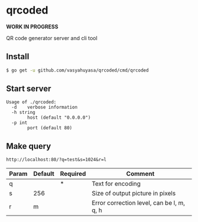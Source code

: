 # qrcoded

__WORK IN PROGRESS__

QR code generator server and cli tool

## Install

```sh
$ go get -u github.com/vasyahuyasa/qrcoded/cmd/qrcoded
```

## Start server

```
Usage of ./qrcoded:
  -d    verbose information
  -h string
        host (default "0.0.0.0")
  -p int
        port (default 80)
```

## Make query

`http://localhost:80/?q=test&s=1024&r=l`

| Param | Default | Required | Comment |
|-------|---------|----------|---------|
|q      |         | *        | Text for encoding |
|s      | 256     |          | Size of output picture in pixels |
|r      | m       |          | Error correction level, can be l, m, q, h |
